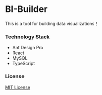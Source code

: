 # BI-Builder
This is a tool for building data visualizations！



### Technology Stack

- Ant Design Pro
- React
- MySQL
- TypeScript


### License

[MIT License](LICENSE)
